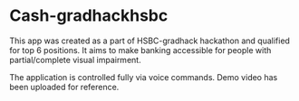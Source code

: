 # Cash-gradhackhsbc

This app was created as a part of HSBC-gradhack hackathon and qualified for top 6 positions. It aims to make banking accessible for people with partial/complete visual impairment.

The application is controlled fully via voice commands. Demo video has been uploaded for reference.
